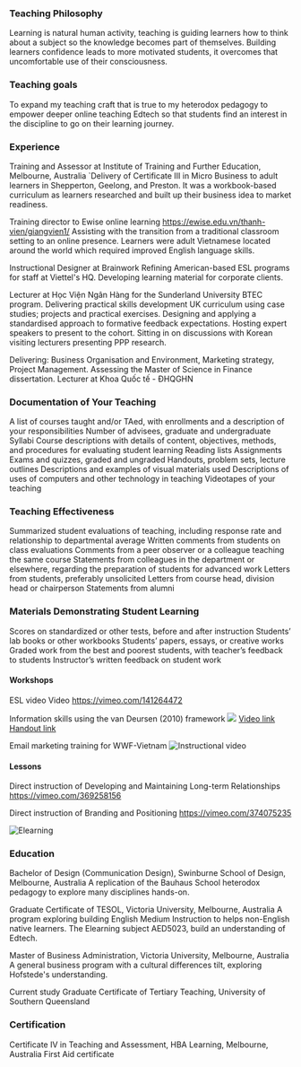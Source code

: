 ### Teaching Philosophy
Learning is natural human activity, teaching is guiding learners how to think about a subject so the knowledge becomes part of themselves. Building learners confidence leads to more motivated students, it overcomes that uncomfortable use of their consciousness.

### Teaching goals
To expand my teaching craft that is true to my heterodox pedagogy to empower deeper online teaching Edtech so that students find an interest in the discipline to go on their learning journey. 

### Experience
Training and Assessor at Institute of Training and Further Education, Melbourne, Australia
`Delivery of Certificate III in Micro Business to adult learners in Shepperton, Geelong, and Preston. It was a workbook-based curriculum as learners researched and built up their business idea to market readiness. 

Training director to Ewise online learning https://ewise.edu.vn/thanh-vien/giangvien1/
Assisting with the transition from a traditional classroom setting to an online presence. Learners were adult Vietnamese located around the world which required improved English language skills. 

Instructional Designer at Brainwork 
Refining American-based ESL programs for staff at Viettel's HQ. Developing learning material for corporate clients. 


Lecturer at Học Viện Ngân Hàng for the Sunderland University BTEC program. 
Delivering practical skills development UK curriculum using case studies; projects and practical exercises. Designing and applying a standardised approach to formative feedback expectations. Hosting expert speakers to present to the cohort. Sitting in on discussions with Korean visiting lecturers presenting PPP research. 

 Delivering: Business Organisation and Environment, Marketing strategy, Project Management. Assessing the Master of Science in Finance dissertation.
Lecturer at Khoa Quốc tế - ĐHQGHN

### Documentation of Your Teaching
A list of courses taught and/or TAed, with enrollments and a description of your responsibilities
Number of advisees, graduate and undergraduate
Syllabi
Course descriptions with details of content, objectives, methods, and procedures for evaluating student learning
Reading lists
Assignments
Exams and quizzes, graded and ungraded
Handouts, problem sets, lecture outlines
Descriptions and examples of visual materials used
Descriptions of uses of computers and other technology in teaching
Videotapes of your teaching

### Teaching Effectiveness
Summarized student evaluations of teaching, including response rate and relationship to departmental average
Written comments from students on class evaluations
Comments from a peer observer or a colleague teaching the same course
Statements from colleagues in the department or elsewhere, regarding the preparation of students for advanced work
Letters from students, preferably unsolicited
Letters from course head, division head or chairperson
Statements from alumni

### Materials Demonstrating Student Learning
Scores on standardized or other tests, before and after instruction
Students’ lab books or other workbooks
Students’ papers, essays, or creative works
Graded work from the best and poorest students, with teacher’s feedback to students
Instructor’s written feedback on student work

#### Workshops
ESL video 
Video https://vimeo.com/141264472

Information skills using the van Deursen (2010) framework 
![]({{site.baseurl}}/https://github.com/vekar/teachingportfolio/blob/master/USQ-information-skills.001.jpeg?raw=true)
[Video link ](https://vimeo.com/381797279 "Classroom video")
[Handout link ](https://documentcloud.adobe.com/link/track?uri=urn%3Aaaid%3Ascds%3AUS%3A6b1dabfb-420c-4602-9dce-ffb703a1cedd "Workshop handout")

Email marketing training for WWF-Vietnam 
![Instructional video](https://vimeo.com/224427701)

#### Lessons 
Direct instruction of Developing and Maintaining Long-term Relationships
https://vimeo.com/369258156

Direct instruction of Branding and Positioning
https://vimeo.com/374075235

![Elearning]({{site.baseurl}}https://github.com/vekar/teachingportfolio/blob/master/E-Learning-project.gif?raw=true)

### Education
Bachelor of Design (Communication Design), Swinburne School of Design, Melbourne, Australia
A replication of the Bauhaus School heterodox pedagogy to explore many disciplines hands-on.

Graduate Certificate of TESOL, Victoria University, Melbourne, Australia
A program exploring building English Medium Instruction to helps non-English native learners. The Elearning subject AED5023, build an understanding of Edtech.

Master of Business Administration, Victoria University, Melbourne, Australia
A general business program with a cultural differences tilt, exploring Hofstede's understanding. 

Current study
Graduate Certificate of Tertiary Teaching, University of Southern Queensland

### Certification
Certificate IV in Teaching and Assessment, HBA Learning, Melbourne, Australia
First Aid certificate 
